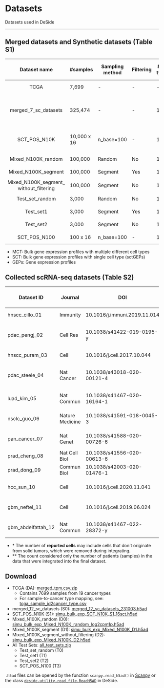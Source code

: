 Datasets
========

Datasets used in DeSide
***

## Merged datasets and Synthetic datasets (Table S1)

|                Dataset name                | #samples    | Sampling method | Filtering | #cell types | #genes | Input dataset                   |    GEPs <br/>(type, fortmat)    |         Dataset type          | Notation |
|:------------------------------------------:|-------------|-----------------|-----------|-------------|--------|---------------------------------|:-------------------------------:|:-----------------------------:|:--------:|
|                    TCGA                    | 7,699       | -               | -         | -           | 19,712 | -                               |           MCT, `TPM`            |     Downloaded from TCGA      |    DA    |
|            merged_7_sc_datasets            | 325,474     | -               | -         | 19          | 17,834 | 12 collected scRNA-seq datasets | Single cell, <br/>`log2(TPM+1)` |  Raw dataset from scRNA-seq   |    S0    |
|                SCT_POS_N10K                | 10,000 x 16 | n_base=100      | -         | 16          | 17,834 | S0                              |       SCT, `log2(TPM+1)`        | Used to simulate MCT datasets |    S1    |
|             Mixed_N100K_random             | 100,000     | Random          | No        | 16          | 17,834 | S1                              |       MCT, `log2(TPM+1)`        |         Training set          |    D0    |
|            Mixed_N100K_segment             | 100,000     | Segment         | Yes       | 16          | 9,028  | S1                              |       MCT, `log2(TPM+1)`        |         Training set          |    D1    |
| Mixed_N100K_segment_<br/>without_filtering | 100,000     | Segment         | No        | 16          | 17,834 | S1                              |       MCT, `log2(TPM+1)`        |         Training set          |    D2    |
|              Test_set_random               | 3,000       | Random          | No        | 16          | 17,834 | S1                              |       MCT, `log2(TPM+1)`        |           Test set            |    T0    |
|                 Test_set1                  | 3,000       | Segment         | Yes       | 16          | 9,028  | S1                              |       MCT, `log2(TPM+1)`        |           Test set            |    T1    |
|                 Test_set2                  | 3,000       | Segment         | No        | 16          | 17,834 | S1                              |       MCT, `log2(TPM+1)`        |           Test set            |    T2    |
|                SCT_POS_N100                | 100 x 16    | n_base=100      | -         | 16          | 17,834 | S0                              |       SCT, `log2(TPM+1)`        |           Test set            |    T3    |

- MCT: Bulk gene expression profiles with multiple different cell types
- SCT: Bulk gene expression profiles with single cell type (sctGEPs)
- GEPs: Gene expression profiles

## Collected scRNA-seq datasets (Table S2)

| Dataset ID         | Journal         | DOI                          | Publish Date | Reported cells (total)* | Integrated cells (used) | Organism | Tissue                                  | Data location                                           | Sequencing method         | #patients** |
|--------------------|-----------------|------------------------------|--------------|-------------------------|-------------------------|----------|-----------------------------------------|---------------------------------------------------------|---------------------------|-------------|
| hnscc_cillo_01     | Immunity        | 10.1016/j.immuni.2019.11.014 | 20200107     | 131,224                 | 57,034                  | Human    | Head and Neck Cancer (HNSC)             | GSE139324                                               | 10x Single Cell 3' v2     | 26          |
| pdac_pengj_02      | Cell Res        | 10.1038/s41422-019-0195-y    | 20190704     | 57,530                  | 37,079                  | Human    | Pancreatic Ductal Adenocarcinoma (PDAC) | [Link](https://ngdc.cncb.ac.cn/gsa/browse/CRA001160)    | 10x Single Cell 3' v2     | 22          |
| hnscc_puram_03     | Cell            | 10.1016/j.cell.2017.10.044   | 20171130     | 5,902                   | 4,647                   | Human    | Head and Neck Cancer (HNSC)             | GSE103322                                               | Smart-seq2                | 16          |
| pdac_steele_04     | Nat Cancer      | 10.1038/s43018-020-00121-4   | 20201026     | 124,898                 | 32,062                  | Human    | Pancreatic Ductal Adenocarcinoma (PDAC) | GSE155698                                               | 10x Single Cell 3' v2     | 15          |
| luad_kim_05        | Nat Commun      | 10.1038/s41467-020-16164-1   | 20200508     | 208,506                 | 49,959                  | Human    | Lung Adenocarcinoma (LUAD)              | GSE131907                                               | 10x Single Cell 3' v2     | 13          |
| nsclc_guo_06       | Nature Medicine | 10.1038/s41591-018-0045-3    | 20180625     | 12,346                  | 4,050                   | Human    | Non-Small-Cell Lung Cancer (NSCLC)      | GSE99254                                                | Smart-Seq2                | 13          |
| pan_cancer_07      | Nat Genet       | 10.1038/s41588-020-00726-6   | 20201030     | 53,513                  | 30,681                  | Human    | Cancer cell lines                       | GSE157220                                               | Illumina NextSeq 500      | -           |
| prad_cheng_08      | Nat Cell Biol   | 10.1038/s41556-020-00613-6   | 20211108     | 36,424                  | 28,253                  | Human    | Prostate cancer (PRAD)                  | https://www.weizmann.ac.il/sites/3CA/prostate           | 10X Genomics	             | 12          |
| prad_dong_09	      | Commun Biol	    | 10.1038/s42003-020-01476-1   | 20201216     | 21,292                  | 16,472                  | Human    | Prostate cancer (PRAD)                  | https://www.weizmann.ac.il/sites/3CA/prostate           | 10X Genomics	             | 6           |
| hcc_sun_10         | Cell            | 10.1016/j.cell.2020.11.041   | 20201123     | 16,498                  | 11,365                  | Human    | Hepatocellular carcinoma (HCC)          | https://www.weizmann.ac.il/sites/3CA/liverbiliary       | 10X Genomics	             | 16          |
| gbm_neftel_11      | Cell            | 10.1016/j.cell.2019.06.024   | 20190618     | 24,131                  | 16,835                  | Human    | Glioblastoma multiforme (GBM)           | https://www.weizmann.ac.il/sites/3CA/brain (GSE131928)	 | 10X Genomics	             | 36          |
| gbm_abdelfattah_12 | Nat Commun      | 10.1038/s41467-022-28372-y   | 20220909     | 201,986                 | 37,037                  | Human    | Glioblastoma multiforme (GBM)           | GSE182109                                               | 10× Chromium / HiSeq 4000 | 8           |

- \* The number of **reported cells** may include cells that don't originate from solid tumors, which were removed during integrating.
- \*\* The count considered only the number of patients (samples) in the data that were integrated into the final dataset.


## Download
- TCGA (DA): [merged_tpm.csv.zip](https://doi.org/10.6084/m9.figshare.23047547.v2)
  - Contains 7699 samples from 19 cancer types
  - For sample-to-cancer type mapping, see: [tcga_sample_id2cancer_type.csv](https://github.com/OnlyBelter/DeSide_mini_example/blob/main/datasets/TCGA/tpm/tcga_sample_id2cancer_type.csv)
- merged_12_sc_datasets (S0): [merged_12_sc_datasets_231003.h5ad](https://doi.org/10.6084/m9.figshare.23283908.v2)
- SCT_POS_N10K (S1): [simu_bulk_exp_SCT_N10K_S1_16sct.h5ad](https://doi.org/10.6084/m9.figshare.23043560.v2)
- Mixed_N100K_random (D0): [simu_bulk_exp_Mixed_N100K_random_log2cpm1p.h5ad](https://doi.org/10.6084/m9.figshare.23283932.v2)
- Mixed_N100K_segment (D1): [simu_bulk_exp_Mixed_N100K_D1.h5ad](https://doi.org/10.6084/m9.figshare.23047391.v2)
- Mixed_N100K_segment_without_filtering (D2): [simu_bulk_exp_Mixed_N100K_D2.h5ad](https://doi.org/10.6084/m9.figshare.23284256.v2)
- All Test Sets: [all_test_sets.zip](https://doi.org/10.6084/m9.figshare.23283884.v3)
  - Test_set_random (T0)
  - Test_set1 (T1)
  - Test_set2 (T2)
  - SCT_POS_N100 (T3)

`.h5ad` files can be opened by the function `scanpy.read_h5ad()` in [Scanpy](https://scanpy.readthedocs.io/en/stable/) or the class [`deside.utility.read_file.ReadH5AD`](https://deside.readthedocs.io/en/latest/func/utility.html#deside.utility.read_file.ReadH5AD) in DeSide.

